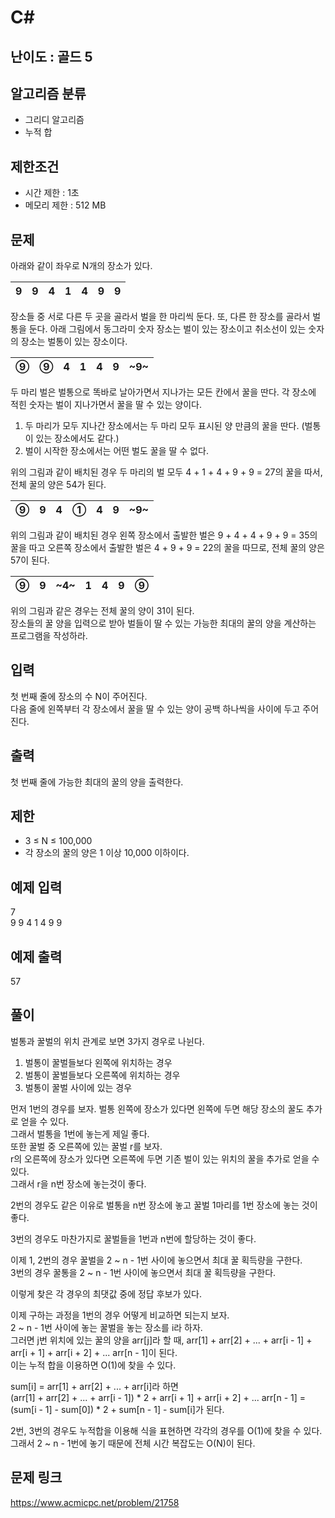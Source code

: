 # C#

## 난이도 : 골드 5

## 알고리즘 분류
  - 그리디 알고리즘
  - 누적 합

## 제한조건
  - 시간 제한 : 1초
  - 메모리 제한 : 512 MB

## 문제
아래와 같이 좌우로 N개의 장소가 있다.<br/>

|9|9|4|1|4|9|9|
|:---:|:---:|:---:|:---:|:---:|:---:|:---:|

장소들 중 서로 다른 두 곳을 골라서 벌을 한 마리씩 둔다. 또, 다른 한 장소를 골라서 벌통을 둔다. 아래 그림에서 동그라미 숫자 장소는 벌이 있는 장소이고 취소선이 있는 숫자의 장소는 벌통이 있는 장소이다.<br/>

|⑨|⑨|4|1|4|9|~9~|
|:---:|:---:|:---:|:---:|:---:|:---:|:---:|

두 마리 벌은 벌통으로 똑바로 날아가면서 지나가는 모든 칸에서 꿀을 딴다. 각 장소에 적힌 숫자는 벌이 지나가면서 꿀을 딸 수 있는 양이다.<br/>

  1. 두 마리가 모두 지나간 장소에서는 두 마리 모두 표시된 양 만큼의 꿀을 딴다. (벌통이 있는 장소에서도 같다.)
  2. 벌이 시작한 장소에서는 어떤 벌도 꿀을 딸 수 없다.

위의 그림과 같이 배치된 경우 두 마리의 벌 모두 4 + 1 + 4 + 9 + 9 = 27의 꿀을 따서, 전체 꿀의 양은 54가 된다.<br/>

|⑨|9|4|①|4|9|~9~|
|:---:|:---:|:---:|:---:|:---:|:---:|:---:|

위의 그림과 같이 배치된 경우 왼쪽 장소에서 출발한 벌은 9 + 4 + 4 + 9 + 9 = 35의 꿀을 따고 오른쪽 장소에서 출발한 벌은 4 + 9 + 9 = 22의 꿀을 따므로, 전체 꿀의 양은 57이 된다.<br/>

|⑨|9|~4~|1|4|9|⑨|
|:---:|:---:|:---:|:---:|:---:|:---:|:---:|

위의 그림과 같은 경우는 전체 꿀의 양이 31이 된다.<br/>
장소들의 꿀 양을 입력으로 받아 벌들이 딸 수 있는 가능한 최대의 꿀의 양을 계산하는 프로그램을 작성하라.<br/>


## 입력
첫 번째 줄에 장소의 수 N이 주어진다.<br/>
다음 줄에 왼쪽부터 각 장소에서 꿀을 딸 수 있는 양이 공백 하나씩을 사이에 두고 주어진다.<br/>


## 출력
첫 번째 줄에 가능한 최대의 꿀의 양을 출력한다.<br/>


## 제한
  - 3 ≤ N ≤ 100,000
  - 각 장소의 꿀의 양은 1 이상 10,000 이하이다.


## 예제 입력
7<br/>
9 9 4 1 4 9 9<br/>


## 예제 출력
57<br/>


## 풀이
벌통과 꿀벌의 위치 관계로 보면 3가지 경우로 나뉜다.<br/>

  1. 벌통이 꿀벌들보다 왼쪽에 위치하는 경우
  2. 벌통이 꿀벌들보다 오른쪽에 위치하는 경우
  3. 벌통이 꿀벌 사이에 있는 경우

먼저 1번의 경우를 보자. 벌통 왼쪽에 장소가 있다면 왼쪽에 두면 해당 장소의 꿀도 추가로 얻을 수 있다.<br/>
그래서 벌통을 1번에 놓는게 제일 좋다.<br/>
또한 꿀벌 중 오른쪽에 있는 꿀벌 r를 보자.<br/>
r의 오른쪽에 장소가 있다면 오른쪽에 두면 기존 벌이 있는 위치의 꿀을 추가로 얻을 수 있다.<br/>
그래서 r을 n번 장소에 놓는것이 좋다.<br/>


2번의 경우도 같은 이유로 벌통을 n번 장소에 놓고 꿀벌 1마리를 1번 장소에 놓는 것이 좋다.<br/>


3번의 경우도 마찬가지로 꿀벌들을 1번과 n번에 할당하는 것이 좋다.<br/>


이제 1, 2번의 경우 꿀벌을 2 ~ n - 1번 사이에 놓으면서 최대 꿀 획득량을 구한다.<br/>
3번의 경우 꿀통을 2 ~ n - 1번 사이에 놓으면서 최대 꿀 획득량을 구한다.<br/>


이렇게 찾은 각 경우의 최댓값 중에 정답 후보가 있다.<br/>


이제 구하는 과정을 1번의 경우 어떻게 비교하면 되는지 보자.<br/>
2 ~  n - 1번 사이에 놓는 꿀벌을 놓는 장소를 i라 하자.<br/>
그러면 j번 위치에 있는 꿀의 양을 arr[j]라 할 때, arr[1] + arr[2] + ... + arr[i - 1] + arr[i + 1] + arr[i + 2] + ... arr[n - 1]이 된다.<br/>
이는 누적 합을 이용하면 O(1)에 찾을 수 있다.<br/>


sum[i] = arr[1] + arr[2] + ... + arr[i]라 하면<br/>
(arr[1] + arr[2] + ... + arr[i - 1]) * 2 + arr[i + 1] + arr[i + 2] + ... arr[n - 1] = (sum[i - 1] - sum[0]) * 2 + sum[n - 1] - sum[i]가 된다.<br/>


2번, 3번의 경우도 누적합을 이용해 식을 표현하면 각각의 경우를 O(1)에 찾을 수 있다.<br/>
그래서 2 ~ n - 1번에 놓기 때문에 전체 시간 복잡도는 O(N)이 된다.<br/>


## 문제 링크
https://www.acmicpc.net/problem/21758